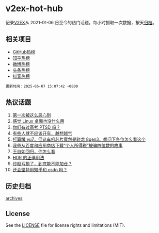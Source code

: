 # v2ex-hot-hub

 记录[V2EX](https://www.v2ex.com/)从 2021-01-06 日至今的热门话题。每小时抓取一次数据，按天[归档](archives)。
 
 ## 相关项目

- [GitHub热榜](https://github.com/it985/github-hot-hub)
- [知乎热榜](https://github.com/it985/zhihu-hot-hub)
- [微博热榜](https://github.com/it985/weibo-hot-hub)
- [头条热榜](https://github.com/it985/toutiao-hot-hub)
- [抖音热榜](https://github.com/it985/douyin-hot-hub)


 `更新时间：2025-06-07 15:07:42 +0800`

## 热议话题

1. [第一次被这么恶心到](https://www.v2ex.com/t/1136882)
1. [感觉 Linux 桌面也没什么用](https://www.v2ex.com/t/1136923)
1. [你们有过高考 PTSD 吗？](https://www.v2ex.com/t/1136984)
1. [有些人就不应该开车，越想越气](https://www.v2ex.com/t/1136896)
1. [打算蹲 yu7，但这车机芯片竟然是骁龙 8gen3，想问下各位怎么看这个](https://www.v2ex.com/t/1136990)
1. [我爸从百度和应用商店下载“个人所得税”被骗四位数的故事](https://www.v2ex.com/t/1136968)
1. [王自如回归，你怎么看](https://www.v2ex.com/t/1136959)
1. [HDR 的正确用法](https://www.v2ex.com/t/1136875)
1. [炒股亏损了，到底能不能加仓？](https://www.v2ex.com/t/1136982)
1. [还会坚持用知乎和 csdn 吗？](https://www.v2ex.com/t/1136976)

## 历史归档

[archives](archives)

## License

See the [LICENSE](LICENSE) file for license rights and limitations (MIT).
